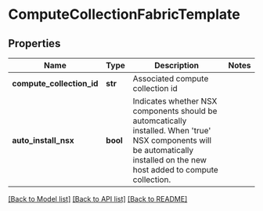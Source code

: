 # ComputeCollectionFabricTemplate

## Properties
Name | Type | Description | Notes
------------ | ------------- | ------------- | -------------
**compute_collection_id** | **str** | Associated compute collection id | 
**auto_install_nsx** | **bool** | Indicates whether NSX components should be automcatically installed. When &#x27;true&#x27; NSX components will be automatically installed on the new host added to compute collection. | 

[[Back to Model list]](../README.md#documentation-for-models) [[Back to API list]](../README.md#documentation-for-api-endpoints) [[Back to README]](../README.md)

